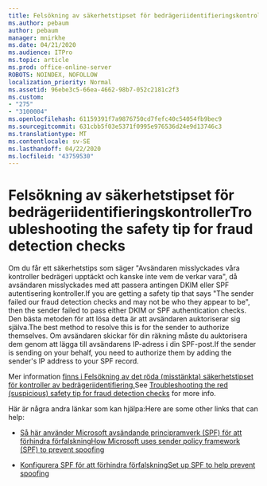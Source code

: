 ```yaml
---
title: Felsökning av säkerhetstipset för bedrägeriidentifieringskontroller
ms.author: pebaum
author: pebaum
manager: mnirkhe
ms.date: 04/21/2020
ms.audience: ITPro
ms.topic: article
ms.prod: office-online-server
ROBOTS: NOINDEX, NOFOLLOW
localization_priority: Normal
ms.assetid: 96ebe3c5-66ea-4662-98b7-052c2181c2f3
ms.custom:
- "275"
- "3100004"
ms.openlocfilehash: 61159391f7a9876750cd7fefc40c54054fb9bec9
ms.sourcegitcommit: 631cbb5f03e5371f0995e976536d24e9d13746c3
ms.translationtype: MT
ms.contentlocale: sv-SE
ms.lasthandoff: 04/22/2020
ms.locfileid: "43759530"
---
```

# <a name="troubleshooting-the-safety-tip-for-fraud-detection-checks"></a><span data-ttu-id="cdfc5-102">Felsökning av säkerhetstipset för bedrägeriidentifieringskontroller</span><span class="sxs-lookup"><span data-stu-id="cdfc5-102">Troubleshooting the safety tip for fraud detection checks</span></span>

<span data-ttu-id="cdfc5-103">Om du får ett säkerhetstips som säger "Avsändaren misslyckades våra kontroller bedrägeri upptäckt och kanske inte vem de verkar vara", då avsändaren misslyckades med att passera antingen DKIM eller SPF autentisering kontroller.</span><span class="sxs-lookup"><span data-stu-id="cdfc5-103">If you are getting a safety tip that says "The sender failed our fraud detection checks and may not be who they appear to be", then the sender failed to pass either DKIM or SPF authentication checks.</span></span> <span data-ttu-id="cdfc5-104">Den bästa metoden för att lösa detta är att avsändaren auktoriserar sig själva.</span><span class="sxs-lookup"><span data-stu-id="cdfc5-104">The best method to resolve this is for the sender to authorize themselves.</span></span> <span data-ttu-id="cdfc5-105">Om avsändaren skickar för din räkning måste du auktorisera dem genom att lägga till avsändarens IP-adress i din SPF-post.</span><span class="sxs-lookup"><span data-stu-id="cdfc5-105">If the sender is sending on your behalf, you need to authorize them by adding the sender's IP address to your SPF record.</span></span>
  
<span data-ttu-id="cdfc5-106">Mer information [finns i Felsökning av det röda (misstänkta) säkerhetstipset för kontroller av bedrägeriidentifiering.](https://blogs.msdn.microsoft.com/tzink/2016/11/02/troubleshooting-the-red-suspicious-safety-tip-for-fraud-detection-checks/)</span><span class="sxs-lookup"><span data-stu-id="cdfc5-106">See [Troubleshooting the red (suspicious) safety tip for fraud detection checks](https://blogs.msdn.microsoft.com/tzink/2016/11/02/troubleshooting-the-red-suspicious-safety-tip-for-fraud-detection-checks/) for more info.</span></span>
  
<span data-ttu-id="cdfc5-107">Här är några andra länkar som kan hjälpa:</span><span class="sxs-lookup"><span data-stu-id="cdfc5-107">Here are some other links that can help:</span></span>
  
- [<span data-ttu-id="cdfc5-108">Så här använder Microsoft avsändande principramverk (SPF) för att förhindra förfalskning</span><span class="sxs-lookup"><span data-stu-id="cdfc5-108">How Microsoft uses sender policy framework (SPF) to prevent spoofing</span></span>](https://docs.microsoft.com/office365/SecurityCompliance/how-office-365-uses-spf-to-prevent-spoofing)

- [<span data-ttu-id="cdfc5-109">Konfigurera SPF för att förhindra förfalskning</span><span class="sxs-lookup"><span data-stu-id="cdfc5-109">Set up SPF to help prevent spoofing</span></span>](https://docs.microsoft.com/office365/SecurityCompliance/set-up-spf-in-office-365-to-help-prevent-spoofing)
